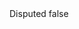 <?xml version="1.0" encoding="UTF-8"?>
<CustomMetadata xmlns="http://soap.sforce.com/2006/04/metadata">
    <label>Disputed</label>
    <protected>false</protected>
</CustomMetadata>
